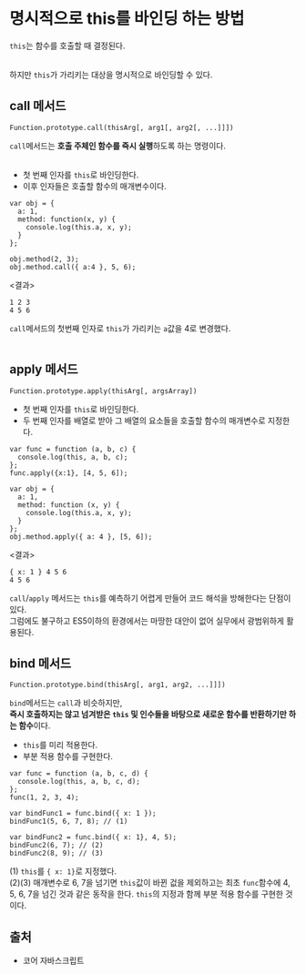 # 명시적으로 this를 바인딩 하는 방법

`this`는 함수를 호출할 때 결정된다.<br><br>

하지만 `this`가 가리키는 대상을 명시적으로 바인딩할 수 있다.

## call 메서드

```
Function.prototype.call(thisArg[, arg1[, arg2[, ...]]])
```

`call`메서드는 **호출 주체인 함수를 즉시 실행**하도록 하는 명령이다.<br><br>

- 첫 번째 인자를 `this`로 바인딩한다.
- 이후 인자들은 호출할 함수의 매개변수이다.

```
var obj = {
  a: 1,
  method: function(x, y) {
    console.log(this.a, x, y);
  }
};

obj.method(2, 3);
obj.method.call({ a:4 }, 5, 6);
```

<결과><br>

```
1 2 3
4 5 6
```

`call`메서드의 첫번째 인자로 `this`가 가리키는 `a`값을 4로 변경했다.<br><br>

## apply 메서드

```
Function.prototype.apply(thisArg[, argsArray])
```

- 첫 번째 인자를 `this`로 바인딩한다.
- 두 번째 인자를 배열로 받아 그 배열의 요소들을 호출할 함수의 매개변수로 지정한다.

```
var func = function (a, b, c) {
  console.log(this, a, b, c);
};
func.apply({x:1}, [4, 5, 6]);

var obj = {
  a: 1,
  method: function (x, y) {
    console.log(this.a, x, y);
  }
};
obj.method.apply({ a: 4 }, [5, 6]);
```

<결과><br>

```
{ x: 1 } 4 5 6
4 5 6
```

`call`/`apply` 메서드는 `this`를 예측하기 어렵게 만들어 코드 해석을 방해한다는 단점이 있다.<br>
그럼에도 불구하고 ES5이하의 환경에서는 마땅한 대안이 없어 실무에서 광범위하게 활용된다.

## bind 메서드

```
Function.prototype.bind(thisArg[, arg1, arg2, ...]]])
```

`bind`메서드는 `call`과 비슷하지만,<br>
**즉시 호출하지는 않고 넘겨받은 `this` 및 인수들을 바탕으로 새로운 함수를 반환하기만 하는 함수**이다.

- `this`를 미리 적용한다.
- 부분 적용 함수를 구현한다.

```
var func = function (a, b, c, d) {
  console.log(this, a, b, c, d);
};
func(1, 2, 3, 4);

var bindFunc1 = func.bind({ x: 1 });
bindFunc1(5, 6, 7, 8); // (1)

var bindFunc2 = func.bind({ x: 1}, 4, 5);
bindFunc2(6, 7); // (2)
bindFunc2(8, 9); // (3)
```

(1) `this`를 `{ x: 1}`로 지정했다.<br>
(2)(3) 매개변수로 6, 7을 넘기면 `this`값이 바뀐 겂을 제외하고는 최초 `func`함수에 4, 5, 6, 7을 넘긴 것과 같은 동작을 한다. `this`의 지정과 함께 부분 적용 함수를 구현한 것이다.

## 출처

- 코어 자바스크립트
